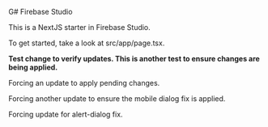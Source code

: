 G# Firebase Studio

This is a NextJS starter in Firebase Studio.

To get started, take a look at src/app/page.tsx.

**Test change to verify updates. This is another test to ensure changes are being applied.**

Forcing an update to apply pending changes.

Forcing another update to ensure the mobile dialog fix is applied.

Forcing update for alert-dialog fix.

